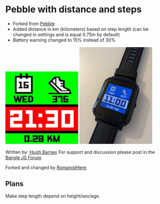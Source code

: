 # Pebble with distance and steps

- Forked from [Pebble](https://github.com/espruino/BangleApps/tree/master/apps/pebble)
- Added distance in km (kilometers) based on step length (can be changed in settings and is equal 0.75m by default)
- Battery warning changed to 15% instead of 30%

<div class="flex">
    <img src="pebble_screenshot.png" alt="screenshot" title="Web IDE screenshot" style="width: 45%"/>
    <img src="photo.jpg" alt="photo" title="real photo" style="width: 45%"/>
</div>

Written by: [Hugh Barney](https://github.com/hughbarney)  For support and discussion please post in the [Bangle JS Forum](http://forum.espruino.com/microcosms/1424/)

Forked and changed by [RomanistHere](https://github.com/RomanistHere)

## Plans

Make step length depend on height/sex/age.
